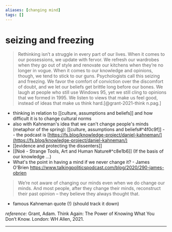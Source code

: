 ```yaml
---
aliases: [changing mind]
tags: []
---
```


# seizing and freezing

> Rethinking isn’t a struggle in every part of our lives. When it comes to our possessions, we update with fervor. We refresh our wardrobes when they go out of style and renovate our kitchens when they’re no longer in vogue. When it comes to our knowledge and opinions, though, we tend to stick to our guns. Psychologists call this seizing and freezing. We favor the comfort of conviction over the discomfort of doubt, and we let our beliefs get brittle long before our bones. We laugh at people who still use Windows 95, yet we still cling to opinions that we formed in 1995. We listen to views that make us feel good, instead of ideas that make us think hard.[@grant-2021-think n.pag.]

- thinking in relation to [[culture, assumptions and beliefs]] and how difficult it is to change cultural norms
- also with Kahneman's idea that we can't change people's minds (metaphor of the spring): [[culture, assumptions and beliefs#^4f0c9f]] -- the podcast is [https://fs.blog/knowledge-project/daniel-kahneman/](https://fs.blog/knowledge-project/daniel-kahneman/)
- [[evidence and protecting the dissenters]]
- [[Noë - Strange Tools, Art and Human Nature#^c8e1b6]] (If the basis of our knowledge ...)
- What's the point in having a mind if we never change it? - James O'Brien <https://www.talkingpoliticspodcast.com/blog/2020/290-james-obrien>

>We’re not aware of changing our minds even when we do change our minds. And most people, after they change their minds, reconstruct their past opinion – they believe they always thought that.

- famous Kahneman quote (!) (should track it down)

_reference:_ Grant, Adam. Think Again: The Power of Knowing What You Don’t Know. London: WH Allen, 2021.

 
---
 